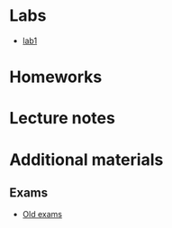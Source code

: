 # Labs

* [lab1](lab1-public/lab1.md)

# Homeworks

# Lecture notes

# Additional materials

## Exams

* [Old exams](old_exams)
